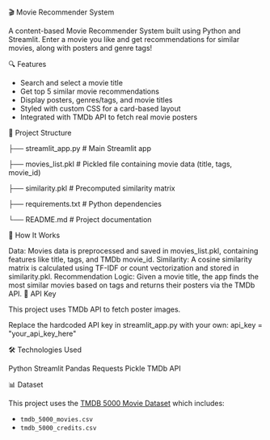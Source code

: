 🎬 Movie Recommender System

A content-based Movie Recommender System built using Python and Streamlit. Enter a movie you like and get recommendations for similar movies, along with posters and genre tags!

🔍 Features

- Search and select a movie title
- Get top 5 similar movie recommendations
- Display posters, genres/tags, and movie titles
- Styled with custom CSS for a card-based layout
- Integrated with TMDb API to fetch real movie posters


📁 Project Structure

├── streamlit_app.py # Main Streamlit app

├── movies_list.pkl # Pickled file containing movie data (title, tags, movie_id)

├── similarity.pkl # Precomputed similarity matrix

├── requirements.txt # Python dependencies

└── README.md # Project documentation


🧠 How It Works

Data: Movies data is preprocessed and saved in movies_list.pkl, containing features like title, tags, and TMDb movie_id.
Similarity: A cosine similarity matrix is calculated using TF-IDF or count vectorization and stored in similarity.pkl.
Recommendation Logic: Given a movie title, the app finds the most similar movies based on tags and returns their posters via the TMDb API.
🔑 API Key

This project uses TMDb API to fetch poster images.

Replace the hardcoded API key in streamlit_app.py with your own:
api_key = "your_api_key_here"


🛠️ Technologies Used

Python
Streamlit
Pandas
Requests
Pickle
TMDb API


📊 Dataset

This project uses the [TMDB 5000 Movie Dataset](https://www.kaggle.com/datasets/tmdb/tmdb-movie-metadata) which includes:

- `tmdb_5000_movies.csv`
- `tmdb_5000_credits.csv`


